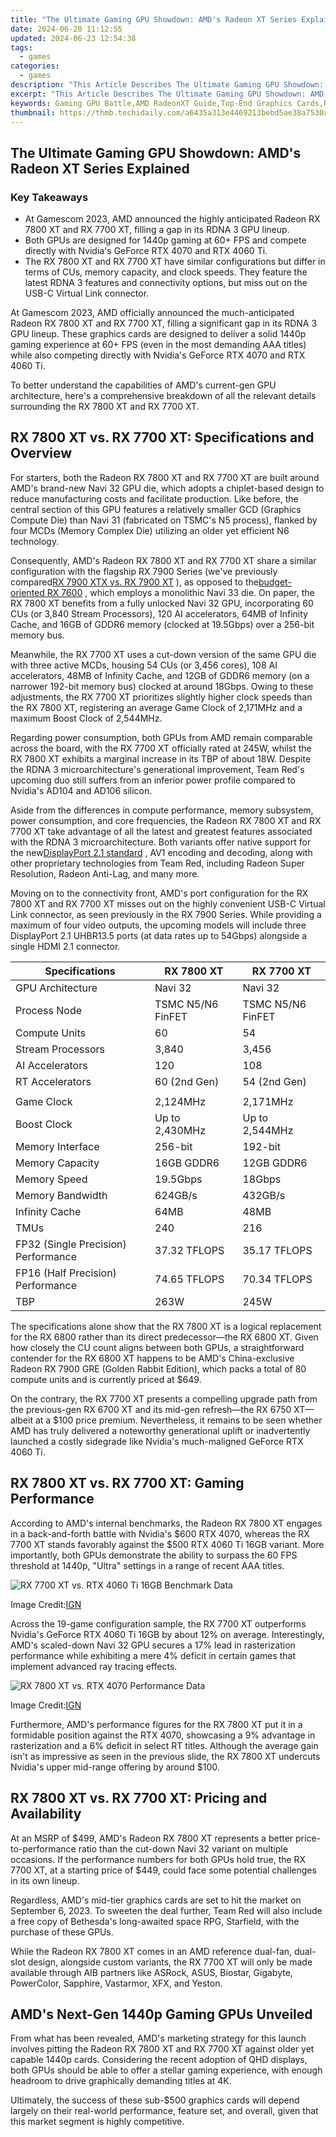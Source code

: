 ```yaml
---
title: "The Ultimate Gaming GPU Showdown: AMD's Radeon XT Series Explained"
date: 2024-06-20 11:12:55
updated: 2024-06-23 12:54:38
tags:
  - games
categories:
  - games
description: "This Article Describes The Ultimate Gaming GPU Showdown: AMD's Radeon XT Series Explained"
excerpt: "This Article Describes The Ultimate Gaming GPU Showdown: AMD's Radeon XT Series Explained"
keywords: Gaming GPU Battle,AMD RadeonXT Guide,Top-End Graphics Cards,RadeonXT Comparison,Ultimate PC Graphics,High-Performance GPUs,Advanced RadeonXT Tech
thumbnail: https://thmb.techidaily.com/a6435a313e4469213bebd5ae38a7530a7b0364be00feda91bc9b60c48edb8ed3.jpg
---
```


## The Ultimate Gaming GPU Showdown: AMD's Radeon XT Series Explained

### Key Takeaways

* At Gamescom 2023, AMD announced the highly anticipated Radeon RX 7800 XT and RX 7700 XT, filling a gap in its RDNA 3 GPU lineup.
* Both GPUs are designed for 1440p gaming at 60+ FPS and compete directly with Nvidia's GeForce RTX 4070 and RTX 4060 Ti.
* The RX 7800 XT and RX 7700 XT have similar configurations but differ in terms of CUs, memory capacity, and clock speeds. They feature the latest RDNA 3 features and connectivity options, but miss out on the USB-C Virtual Link connector.

 At Gamescom 2023, AMD officially announced the much-anticipated Radeon RX 7800 XT and RX 7700 XT, filling a significant gap in its RDNA 3 GPU lineup. These graphics cards are designed to deliver a solid 1440p gaming experience at 60+ FPS (even in the most demanding AAA titles) while also competing directly with Nvidia's GeForce RTX 4070 and RTX 4060 Ti.

 To better understand the capabilities of AMD's current-gen GPU architecture, here's a comprehensive breakdown of all the relevant details surrounding the RX 7800 XT and RX 7700 XT.

## RX 7800 XT vs. RX 7700 XT: Specifications and Overview

 For starters, both the Radeon RX 7800 XT and RX 7700 XT are built around AMD's brand-new Navi 32 GPU die, which adopts a chiplet-based design to reduce manufacturing costs and facilitate production. Like before, the central section of this GPU features a relatively smaller GCD (Graphics Compute Die) than Navi 31 (fabricated on TSMC's N5 process), flanked by four MCDs (Memory Complex Die) utilizing an older yet efficient N6 technology.

 Consequently, AMD's Radeon RX 7800 XT and RX 7700 XT share a similar configuration with the flagship RX 7900 Series (we've previously compared[RX 7900 XTX vs. RX 7900 XT](https://www.makeuseof.com/amd-radeon-rx-7900-xtx-vs-rx-7900-xt-comparison/) ), as opposed to the[budget-oriented RX 7600](https://www.makeuseof.com/amd-launches-radeon-rx-7600-what-to-expect/) , which employs a monolithic Navi 33 die. On paper, the RX 7800 XT benefits from a fully unlocked Navi 32 GPU, incorporating 60 CUs (or 3,840 Stream Processors), 120 AI accelerators, 64MB of Infinity Cache, and 16GB of GDDR6 memory (clocked at 19.5Gbps) over a 256-bit memory bus.

 Meanwhile, the RX 7700 XT uses a cut-down version of the same GPU die with three active MCDs, housing 54 CUs (or 3,456 cores), 108 AI accelerators, 48MB of Infinity Cache, and 12GB of GDDR6 memory (on a narrower 192-bit memory bus) clocked at around 18Gbps. Owing to these adjustments, the RX 7700 XT prioritizes slightly higher clock speeds than the RX 7800 XT, registering an average Game Clock of 2,171MHz and a maximum Boost Clock of 2,544MHz.

 Regarding power consumption, both GPUs from AMD remain comparable across the board, with the RX 7700 XT officially rated at 245W, whilst the RX 7800 XT exhibits a marginal increase in its TBP of about 18W. Despite the RDNA 3 microarchitecture's generational improvement, Team Red's upcoming duo still suffers from an inferior power profile compared to Nvidia's AD104 and AD106 silicon.

 Aside from the differences in compute performance, memory subsystem, power consumption, and core frequencies, the Radeon RX 7800 XT and RX 7700 XT take advantage of all the latest and greatest features associated with the RDNA 3 microarchitecture. Both variants offer native support for the new[DisplayPort 2.1 standard](https://www.makeuseof.com/everything-you-need-to-know-displayport-21/) , AV1 encoding and decoding, along with other proprietary technologies from Team Red, including Radeon Super Resolution, Radeon Anti-Lag, and many more.

 Moving on to the connectivity front, AMD's port configuration for the RX 7800 XT and RX 7700 XT misses out on the highly convenient USB-C Virtual Link connector, as seen previously in the RX 7900 Series. While providing a maximum of four video outputs, the upcoming models will include three DisplayPort 2.1 UHBR13.5 ports (at data rates up to 54Gbps) alongside a single HDMI 2.1 connector.

| Specifications                      | RX 7800 XT        | RX 7700 XT        |
| ----------------------------------- | ----------------- | ----------------- |
| GPU Architecture                    | Navi 32           | Navi 32           |
| Process Node                        | TSMC N5/N6 FinFET | TSMC N5/N6 FinFET |
| Compute Units                       | 60                | 54                |
| Stream Processors                   | 3,840             | 3,456             |
| AI Accelerators                     | 120               | 108               |
| RT Accelerators                     | 60 (2nd Gen)      | 54 (2nd Gen)      |
|                                     |                   |                   |
| Game Clock                          | 2,124MHz          | 2,171MHz          |
| Boost Clock                         | Up to 2,430MHz    | Up to 2,544MHz    |
| Memory Interface                    | 256-bit           | 192-bit           |
| Memory Capacity                     | 16GB GDDR6        | 12GB GDDR6        |
| Memory Speed                        | 19.5Gbps          | 18Gbps            |
| Memory Bandwidth                    | 624GB/s           | 432GB/s           |
| Infinity Cache                      | 64MB              | 48MB              |
| TMUs                                | 240               | 216               |
| FP32 (Single Precision) Performance | 37.32 TFLOPS      | 35.17 TFLOPS      |
| FP16 (Half Precision) Performance   | 74.65 TFLOPS      | 70.34 TFLOPS      |
| TBP                                 | 263W              | 245W              |

 The specifications alone show that the RX 7800 XT is a logical replacement for the RX 6800 rather than its direct predecessor—the RX 6800 XT. Given how closely the CU count aligns between both GPUs, a straightforward contender for the RX 6800 XT happens to be AMD's China-exclusive Radeon RX 7900 GRE (Golden Rabbit Edition), which packs a total of 80 compute units and is currently priced at $649.

 On the contrary, the RX 7700 XT presents a compelling upgrade path from the previous-gen RX 6700 XT and its mid-gen refresh—the RX 6750 XT—albeit at a $100 price premium. Nevertheless, it remains to be seen whether AMD has truly delivered a noteworthy generational uplift or inadvertently launched a costly sidegrade like Nvidia's much-maligned GeForce RTX 4060 Ti.

## RX 7800 XT vs. RX 7700 XT: Gaming Performance

 According to AMD's internal benchmarks, the Radeon RX 7800 XT engages in a back-and-forth battle with Nvidia's $600 RTX 4070, whereas the RX 7700 XT stands favorably against the $500 RTX 4060 Ti 16GB variant. More importantly, both GPUs demonstrate the ability to surpass the 60 FPS threshold at 1440p, "Ultra" settings in a range of recent AAA titles.

![RX 7700 XT vs. RTX 4060 Ti 16GB Benchmark Data](https://static1.makeuseofimages.com/wordpress/wp-content/uploads/2023/08/rx-7700-xt-vs-rtx-4060-ti-16gb.jpg)

 Image Credit:[IGN](https://www.youtube.com/watch?v=cJyRQmhCkDk)

 Across the 19-game configuration sample, the RX 7700 XT outperforms Nvidia's GeForce RTX 4060 Ti 16GB by about 12% on average. Interestingly, AMD's scaled-down Navi 32 GPU secures a 17% lead in rasterization performance while exhibiting a mere 4% deficit in certain games that implement advanced ray tracing effects.

![RX 7800 XT vs. RTX 4070 Performance Data](https://static1.makeuseofimages.com/wordpress/wp-content/uploads/2023/08/rx-7800-xt-vs-rtx-4070.jpg)

 Image Credit:[IGN](https://www.youtube.com/watch?v=cJyRQmhCkDk)

 Furthermore, AMD's performance figures for the RX 7800 XT put it in a formidable position against the RTX 4070, showcasing a 9% advantage in rasterization and a 6% deficit in select RT titles. Although the average gain isn't as impressive as seen in the previous slide, the RX 7800 XT undercuts Nvidia's upper mid-range offering by around $100.

## RX 7800 XT vs. RX 7700 XT: Pricing and Availability

 At an MSRP of $499, AMD's Radeon RX 7800 XT represents a better price-to-performance ratio than the cut-down Navi 32 variant on multiple occasions. If the performance numbers for both GPUs hold true, the RX 7700 XT, at a starting price of $449, could face some potential challenges in its own lineup.

 Regardless, AMD's mid-tier graphics cards are set to hit the market on September 6, 2023\. To sweeten the deal further, Team Red will also include a free copy of Bethesda's long-awaited space RPG, Starfield, with the purchase of these GPUs.

 While the Radeon RX 7800 XT comes in an AMD reference dual-fan, dual-slot design, alongside custom variants, the RX 7700 XT will only be made available through AIB partners like ASRock, ASUS, Biostar, Gigabyte, PowerColor, Sapphire, Vastarmor, XFX, and Yeston.

## AMD's Next-Gen 1440p Gaming GPUs Unveiled

 From what has been revealed, AMD's marketing strategy for this launch involves pitting the Radeon RX 7800 XT and RX 7700 XT against older yet capable 1440p cards. Considering the recent adoption of QHD displays, both GPUs should be able to offer a stellar gaming experience, with enough headroom to drive graphically demanding titles at 4K.

 Ultimately, the success of these sub-$500 graphics cards will depend largely on their real-world performance, feature set, and overall, given that this market segment is highly competitive.


<ins class="adsbygoogle"
     style="display:block"
     data-ad-format="autorelaxed"
     data-ad-client="ca-pub-7571918770474297"
     data-ad-slot="1223367746"></ins>



<ins class="adsbygoogle"
     style="display:block"
     data-ad-client="ca-pub-7571918770474297"
     data-ad-slot="8358498916"
     data-ad-format="auto"
     data-full-width-responsive="true"></ins>
